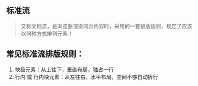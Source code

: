 ## 标准流
> 又称文档流，是浏览器渲染网页内容时，采用的一套排版规则，规定了应该以何种方式排列元素！

## 常见标准流排版规则：
1. 块级元素：从上往下，垂直布局，独占一行
2. 行内 或 行内块元素：从左往右，水平布局，空间不够自动折行